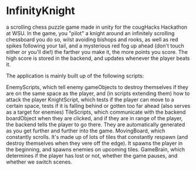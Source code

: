 # InfinityKnight
a scrolling chess puzzle game made in unity for the cougHacks Hackathon at WSU. In the game, you "pilot" a knight around an infinitely scrolling chessboard
you do so, wilst avoiding bishops and rooks, as well as red spikes following your tail, and a mysterious red fog up ahead (don't touch either or you'll die!)
the farther you make it, the more points you score. The high score is stored in the backend, and updates whenever the player beats it.

The application is mainly built up of the following scripts:

EnemyScripts, which tell enemy gameObjects to destroy themselves if they are on the same space as the player, and (in scripts extending them) how to attack the player
KnightScript, which tests if the player can move to a certain space, tests if it is falling behind or gotten too far ahead (also serves as a target for enemies)
TileScripts, which communicate with the backend boardObject when they are clicked, and if they are in range of the player, the backend tells the player to go there. They are automatically generated as you get further and further into the game.
MovingBoard, which constantly scrolls. It's made up of lots of tiles that constantly respawn (and destroy themselves when they vere off the edge). It spawns the player in the beginning, and spawns enemies on upcoming tiles.
GameBrain, which determines if the player has lost or not, whether the game pauses, and whether we switch scenes.
